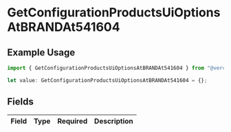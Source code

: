 # GetConfigurationProductsUiOptionsAtBRANDAt541604

## Example Usage

```typescript
import { GetConfigurationProductsUiOptionsAtBRANDAt541604 } from "@vercel/sdk/models/getconfigurationproductsop.js";

let value: GetConfigurationProductsUiOptionsAtBRANDAt541604 = {};
```

## Fields

| Field       | Type        | Required    | Description |
| ----------- | ----------- | ----------- | ----------- |